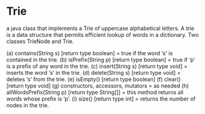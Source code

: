 # Trie
a java class that implements a Trie of uppercase alphabetical letters. A trie is a data structure that permits efficient lookup of words in a dictionary. 
Two classes TrieNode and Trie. 

(a) contains(String s) [return type boolean] = true if the word ‘s’ is contained in the trie.
(b) isPrefix(String p) [return type boolean] = true if ‘p’ is a prefix of any word in the trie.
(c) insert(String s) [return type void] = inserts the word ‘s’ in the trie.
(d) delete(String s) [return type void] = deletes ‘s’ from the trie.
(e) isEmpty() [return type boolean] 
(f) clear() [return type void]
(g) constructors, accessors, mutators = as needed
(h) allWordsPrefix(String p) [return type String[]] = this method returns all words whose prefix is ‘p’.
(i) size() [return type int] = returns the number of nodes in the trie.

